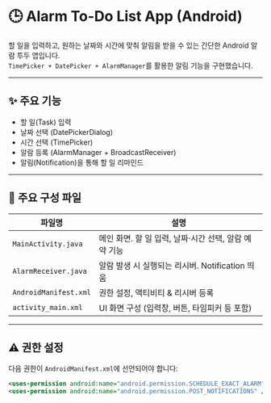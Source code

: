 # 🕒 Alarm To-Do List App (Android)

할 일을 입력하고, 원하는 날짜와 시간에 맞춰 알림을 받을 수 있는 간단한 Android 알람 투두 앱입니다.  
`TimePicker + DatePicker + AlarmManager`를 활용한 알림 기능을 구현했습니다.

---

## ✨ 주요 기능

- 할 일(Task) 입력
- 날짜 선택 (DatePickerDialog)
- 시간 선택 (TimePicker)
- 알람 등록 (AlarmManager + BroadcastReceiver)
- 알림(Notification)을 통해 할 일 리마인드

---

## 📂 주요 구성 파일

| 파일명                | 설명                                                   |
|----------------------|--------------------------------------------------------|
| `MainActivity.java`   | 메인 화면. 할 일 입력, 날짜·시간 선택, 알람 예약 기능 |
| `AlarmReceiver.java`  | 알람 발생 시 실행되는 리시버. Notification 띄움       |
| `AndroidManifest.xml` | 권한 설정, 액티비티 & 리시버 등록                    |
| `activity_main.xml`   | UI 화면 구성 (입력창, 버튼, 타임피커 등 포함)        |

---

## ⚠️ 권한 설정

다음 권한이 `AndroidManifest.xml`에 선언되어야 합니다:

```xml
<uses-permission android:name="android.permission.SCHEDULE_EXACT_ALARM" />
<uses-permission android:name="android.permission.POST_NOTIFICATIONS" />

